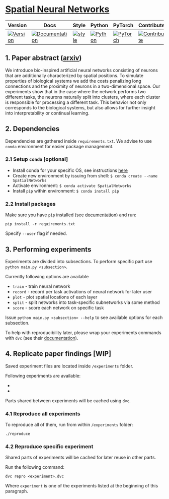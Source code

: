 # [Spatial Neural Networks](https://arxiv.org/abs/1910.02776)

| Version | Docs | Style | Python | PyTorch | Contribute | Roadmap |
|---------|------|-------|--------|---------|------------|---------|
| [![Version](https://img.shields.io/static/v1?label=&message=0.0.1&color=377EF0&style=for-the-badge)](https://arxiv.org/abs/1910.02776) | [![Documentation](https://img.shields.io/static/v1?label=&message=docs&color=EE4C2C&style=for-the-badge)](TBD)  | [![style](https://img.shields.io/static/v1?label=&message=CB&color=27A8E0&style=for-the-badge)](TBD) | [![Python](https://img.shields.io/static/v1?label=&message=3.7&color=377EF0&style=for-the-badge&logo=python&logoColor=F8C63D)](https://www.python.org/) | [![PyTorch](https://img.shields.io/static/v1?label=&message=1.2.0&color=EE4C2C&style=for-the-badge)](https://pytorch.org/) | [![Contribute](https://img.shields.io/static/v1?label=&message=guide&color=009688&style=for-the-badge)](https://github.com/szymonmaszke/torchdata/blob/master/CONTRIBUTING.md) | [![Roadmap](https://img.shields.io/static/v1?label=&message=roadmap&color=f50057&style=for-the-badge)](https://github.com/szymonmaszke/torchdata/blob/master/ROADMAP.md)

## 1. Paper abstract ([arxiv](https://arxiv.org/abs/1910.02776))

We introduce bio-inspired artificial neural networks consisting of neurons that are additionally characterized by spatial positions. 
To simulate properties of biological systems we add the costs penalizing long connections and the proximity of neurons in a two-dimensional space. 
Our experiments show that in the case where the network performs two different tasks, the neurons naturally split into clusters, 
where each cluster is responsible for processing a different task. This behavior 
not only corresponds to the biological systems, but also allows for further insight into interpretability or continual learning. 

## 2. Dependencies

Dependencies are gathered inside `requirements.txt`.
We advise to use `conda` environment for easier package management.

### 2.1 Setup `conda` [optional]

- Install conda for your specific OS, see instructions [here](https://docs.conda.io/projects/conda/en/latest/user-guide/install/)
- Create new environment by issuing from shell: `$ conda create --name SpatialNetworks`
- Activate environment: `$ conda activate SpatialNetworks`
- Install `pip` within environment: `$ conda install pip`

### 2.2 Install packages

Make sure you have `pip` installed (see [documentation](https://packaging.python.org/tutorials/installing-packages/#ensure-you-can-run-pip-from-the-command-line)) and run:

```
pip install -r requirements.txt
```

Specify `--user` flag if needed.

## 3. Performing experiments

Experiments are divided into subsections.
To perform specific part use `python main.py <subsection>`.

Currently following options are available

- `train` - train neural network
- `record` - record per task activations of neural network for later user
- `plot` - plot spatial locations of each layer
- `split` - split networks into task-specific subnetworks via some method
- `score` - score each network on specific task

Issue `python main.py <subsection> --help` to see available options for each subsection.

To help with reproducibility later, please wrap your experiments commands with `dvc` (see their [documentation](https://dvc.org/doc)).

## 4. Replicate paper findings [WIP]

Saved experiment files are located inside `/experiments` folder.

Following experiments are available:

-
-

Parts shared between experiments will be cached using `dvc`.

### 4.1 Reproduce all experiments

To reproduce all of them, run from within `/experiments` folder:

```
./reproduce
```

### 4.2 Reproduce specific experiment

Shared parts of experiments will be cached for later reuse in other parts.

Run the following command:

```
dvc repro <experiment>.dvc
```

Where `experiment` is one of the experiments listed at the beginning of this paragraph.
